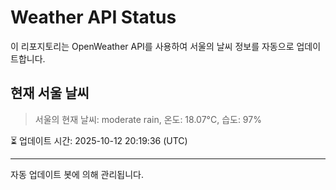 
# Weather API Status

이 리포지토리는 OpenWeather API를 사용하여 서울의 날씨 정보를 자동으로 업데이트합니다.

## 현재 서울 날씨
> 서울의 현재 날씨: moderate rain, 온도: 18.07°C, 습도: 97%

⏳ 업데이트 시간: 2025-10-12 20:19:36 (UTC)

---
자동 업데이트 봇에 의해 관리됩니다.
